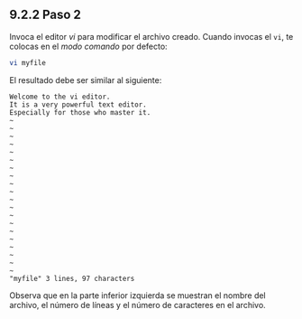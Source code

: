 ## 9.2.2 Paso 2
Invoca el editor _vi_ para modificar el archivo creado. Cuando invocas el `vi`, te colocas en el _modo comando_ por defecto:

```bash
vi myfile
```

El resultado debe ser similar al siguiente:

	Welcome to the vi editor.                                                     
	It is a very powerful text editor.                                            
	Especially for those who master it.                                           
	~                                                                             
	~                                                                             
	~                                                                             
	~                                                                             
	~                                                                             
	~                                                                             
	~                                                                             
	~                                                                             
	~                                                                             
	~                                                                             
	~                                                                             
	~                                                                             
	~                                                                             
	~                                                                             
	~                                                                             
	~                                                                             
	~                                                                             
	~                                                                             
	~                                                                             
	~                                                                             
	"myfile" 3 lines, 97 characters

Observa que en la parte inferior izquierda se muestran el nombre del archivo, el número de líneas y el número de caracteres en el archivo.

